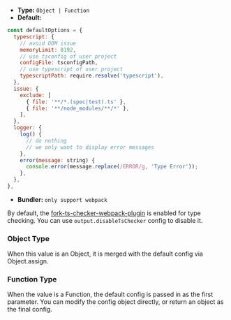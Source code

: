 - **Type:** `Object | Function`
- **Default:**

```js
const defaultOptions = {
  typescript: {
    // avoid OOM issue
    memoryLimit: 8192,
    // use tsconfig of user project
    configFile: tsconfigPath,
    // use typescript of user project
    typescriptPath: require.resolve('typescript'),
  },
  issue: {
    exclude: [
      { file: '**/*.(spec|test).ts' },
      { file: '**/node_modules/**/*' },
    ],
  },
  logger: {
    log() {
      // do nothing
      // we only want to display error messages
    },
    error(message: string) {
      console.error(message.replace(/ERROR/g, 'Type Error'));
    },
  },
},
```
- **Bundler:** `only support webpack`

By default, the [fork-ts-checker-webpack-plugin](https://github.com/TypeStrong/fork-ts-checker-webpack-plugin) is enabled for type checking. You can use `output.disableTsChecker` config to disable it.

### Object Type

When this value is an Object, it is merged with the default config via Object.assign.

### Function Type

When the value is a Function, the default config is passed in as the first parameter. You can modify the config object directly, or return an object as the final config.
